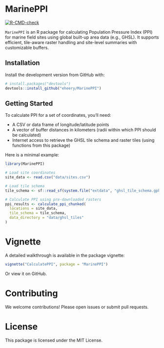 
<!-- README.md is generated from README.Rmd. Please edit that file -->

# MarinePPI

<!-- badges: start -->

[![R-CMD-check](https://github.com/eheery/MarinePPI/actions/workflows/R-CMD-check.yaml/badge.svg)](https://github.com/eheery/MarinePPI/actions/workflows/R-CMD-check.yaml)
<!-- badges: end -->

`MarinePPI` is an R package for calculating Population Pressure Index
(PPI) for marine field sites using global built-up area data (e.g.,
GHSL). It supports efficient, tile-aware raster handling and site-level
summaries with customizable buffers.

## Installation

Install the development version from GitHub with:

``` r
# install.packages("devtools")
devtools::install_github("eheery/MarinePPI")
```

## Getting Started

To calculate PPI for a set of coordinates, you’ll need:

- A CSV or data frame of longitude/latitude points
- A vector of buffer distances in kilometers (radii within which PPI
  should be calculated)
- Internet access to retrieve the GHSL tile schema and raster tiles
  (using functions from this package)

Here is a minimal example:

``` r
library(MarinePPI)

# Load site coordinates
site_data <- read.csv("data/sites.csv")

# Load tile schema
tile_schema <- sf::read_sf(system.file("extdata", "ghsl_tile_schema.gpkg", package = "MarinePPI"))

# Calculate PPI using pre-downloaded rasters
ppi_results <- calculate_ppi_chunked(
  locations = site_data,
  tile_schema = tile_schema,
  data_directory = "data/ghsl_tiles"
)
```

# Vignette

A detailed walkthrough is available in the package vignette:

``` r
vignette("CalculatePPI", package = "MarinePPI")
```

Or view it on GitHub.

# Contributing

We welcome contributions! Please open issues or submit pull requests.

# License

This package is licensed under the MIT License.
